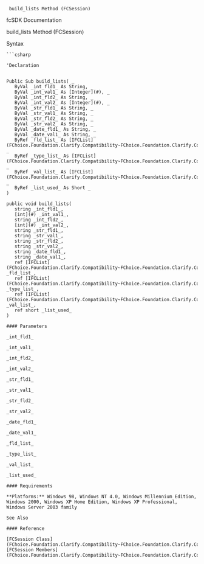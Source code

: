 ﻿     build_lists Method (FCSession)                                                   

fcSDK Documentation

build_lists Method (FCSession)

Syntax

```vbnet
```csharp

'Declaration
 

Public Sub build_lists( _
   ByVal _int_fld1_ As String, _
   ByVal _int_val1_ As [Integer](#), _
   ByVal _int_fld2_ As String, _
   ByVal _int_val2_ As [Integer](#), _
   ByVal _str_fld1_ As String, _
   ByVal _str_val1_ As String, _
   ByVal _str_fld2_ As String, _
   ByVal _str_val2_ As String, _
   ByVal _date_fld1_ As String, _
   ByVal _date_val1_ As String, _
   ByRef _fld_list_ As [IFCList](FChoice.Foundation.Clarify.Compatibility~FChoice.Foundation.Clarify.Compatibility.IFCList.md), _
   ByRef _type_list_ As [IFCList](FChoice.Foundation.Clarify.Compatibility~FChoice.Foundation.Clarify.Compatibility.IFCList.md), _
   ByRef _val_list_ As [IFCList](FChoice.Foundation.Clarify.Compatibility~FChoice.Foundation.Clarify.Compatibility.IFCList.md), _
   ByRef _list_used_ As Short _
) 

public void build_lists( 
   string _int_fld1_,
   [int](#) _int_val1_,
   string _int_fld2_,
   [int](#) _int_val2_,
   string _str_fld1_,
   string _str_val1_,
   string _str_fld2_,
   string _str_val2_,
   string _date_fld1_,
   string _date_val1_,
   ref [IFCList](FChoice.Foundation.Clarify.Compatibility~FChoice.Foundation.Clarify.Compatibility.IFCList.md) _fld_list_,
   ref [IFCList](FChoice.Foundation.Clarify.Compatibility~FChoice.Foundation.Clarify.Compatibility.IFCList.md) _type_list_,
   ref [IFCList](FChoice.Foundation.Clarify.Compatibility~FChoice.Foundation.Clarify.Compatibility.IFCList.md) _val_list_,
   ref short _list_used_
)

#### Parameters

_int_fld1_

_int_val1_

_int_fld2_

_int_val2_

_str_fld1_

_str_val1_

_str_fld2_

_str_val2_

_date_fld1_

_date_val1_

_fld_list_

_type_list_

_val_list_

_list_used_

#### Requirements

**Platforms:** Windows 98, Windows NT 4.0, Windows Millennium Edition, Windows 2000, Windows XP Home Edition, Windows XP Professional, Windows Server 2003 family

See Also

#### Reference

[FCSession Class](FChoice.Foundation.Clarify.Compatibility~FChoice.Foundation.Clarify.Compatibility.FCSession.md)  
[FCSession Members](FChoice.Foundation.Clarify.Compatibility~FChoice.Foundation.Clarify.Compatibility.FCSession_members.md)